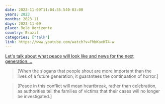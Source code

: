 ```yaml
---
date: 2023-11-09T11:04:55.540-03:00
years: 2023
months: 2023-11
days: 2023-11-09
place: Belo Horizonte
country: Brazil
categories: ["talk"]
link: https://www.youtube.com/watch?v=FhbKaxHT4-w
---
```

[Let's talk about what peace will look like and news for the next generation....](https://www.youtube.com/watch?v=FhbKaxHT4-w)

> [When the slogans that people shout are more important than the lives of a future generation, it guarantees the continuation of horror.]

> [Peace in this conflict will mean heartbreak, rather than celebration, as authorities tell the families of victims that their cases will no longer be investigated.]
